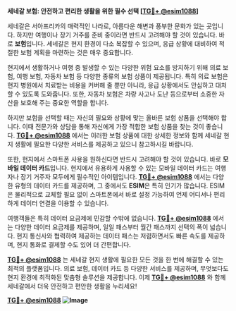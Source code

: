 **세네갈 보험: 안전하고 편리한 생활을 위한 필수 선택 [[TG💪+ @esim1088](https://t.me/s/esim1088)]**

세네갈은 서아프리카의 매력적인 나라로, 아름다운 해변과 풍부한 문화가 있는 곳입니다. 하지만 여행이나 장기 거주를 준비 중이라면 반드시 고려해야 할 것이 있습니다. 바로 **보험**입니다. 세네갈은 현지 환경이 다소 복잡할 수 있으며, 응급 상황에 대비하여 적절한 보험 계획을 마련하는 것은 매우 중요합니다.

현지에서 생활하거나 여행 중 발생할 수 있는 다양한 위험 요소를 방지하기 위해 의료 보험, 여행 보험, 자동차 보험 등 다양한 종류의 보험 상품이 제공됩니다. 특히 의료 보험은 현지 병원에서 치료받는 비용을 커버해 줄 뿐만 아니라, 응급 상황에서도 안심하고 대처할 수 있도록 도와줍니다. 또한, 자동차 보험은 차량 사고나 도난 등으로부터 소중한 자산을 보호해 주는 중요한 역할을 합니다.

하지만 보험을 선택할 때는 자신의 필요와 상황에 맞는 올바른 보험 상품을 선택해야 합니다. 이때 전문가와 상담을 통해 자신에게 가장 적합한 보험 상품을 찾는 것이 좋습니다. **[TG💪+ @esim1088](https://t.me/s/esim1088)** 에서는 이러한 보험 상품에 대한 상세한 정보와 함께 세네갈 현지 생활에 필요한 다양한 서비스를 제공하고 있으니 참고하시길 바랍니다.

또한, 현지에서 스마트폰 사용을 원하신다면 반드시 고려해야 할 것이 있습니다. 바로 **모바일 데이터 카드**입니다. 현지에서 유용하게 사용할 수 있는 모바일 데이터 카드는 여행자나 장기 거주자 모두에게 필수적인 아이템입니다. **[TG💪+ @esim1088](https://t.me/s/esim1088)** 에서는 다양한 유형의 데이터 카드를 제공하며, 그 중에서도 **ESIM**은 특히 인기가 많습니다. ESIM은 물리적으로 교체할 필요 없이 스마트폰에서 바로 설정 가능하여 언제 어디서나 편리하게 데이터 연결을 이용할 수 있습니다.

여행객들은 특히 데이터 요금제에 민감할 수밖에 없습니다. **[TG💪+ @esim1088](https://t.me/s/esim1088)** 에서는 다양한 데이터 요금제를 제공하며, 일일 패스부터 월간 패스까지 선택의 폭이 넓습니다. 현지 통신사와 협력하여 제공하는 데이터 패스는 저렴하면서도 빠른 속도를 제공하며, 현지 통화로 결제할 수도 있어 더 간편합니다.

**[TG💪+ @esim1088](https://t.me/s/esim1088)** 는 세네갈 현지 생활에 필요한 모든 것을 한 번에 해결할 수 있는 최적의 플랫폼입니다. 의료 보험, 데이터 카드 등 다양한 서비스를 제공하며, 무엇보다도 현지 환경에 최적화된 맞춤형 솔루션을 제공합니다. 이제 **[TG💪+ @esim1088](https://t.me/s/esim1088)** 와 함께 세네갈에서 더욱 안전하고 편안한 생활을 누리세요!

**[TG💪+ @esim1088](https://t.me/s/esim1088) ![Image](https://i.postimg.cc/Y0z9fWf4/image.png)**